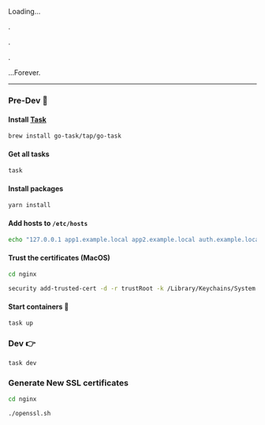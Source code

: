 Loading...

.

.

.

...Forever.

---

### Pre-Dev 🙌

#### Install [Task](https://taskfile.dev/#/installation)

```sh
brew install go-task/tap/go-task
```

#### Get all tasks

```sh
task
```

#### Install packages

```sh
yarn install
```

#### Add hosts to `/etc/hosts`

```sh
echo "127.0.0.1 app1.example.local app2.example.local auth.example.local" | sudo tee -a /etc/hosts > /dev/null
```

#### Trust the certificates (MacOS)

```sh
cd nginx

security add-trusted-cert -d -r trustRoot -k /Library/Keychains/System.keychain localhost.crt
```

#### Start containers 🚀

```
task up
```

### Dev 👉

`task dev`

### Generate New SSL certificates

```sh
cd nginx

./openssl.sh
```
